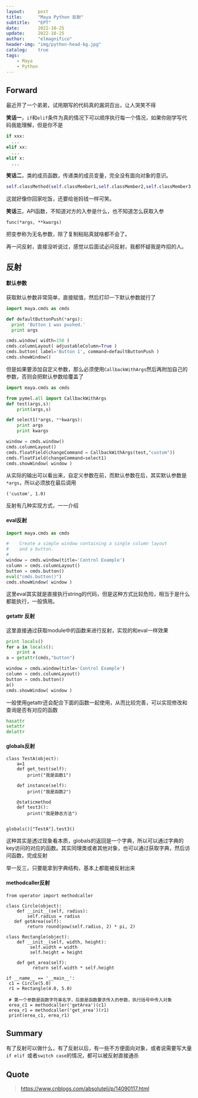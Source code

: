 ```yaml
---
layout:     post
title:      "Maya Python 反射"
subtitle:   "EPT"
date:       2022-10-25
update:     2022-10-25
author:     "elmagnifico"
header-img: "img/python-head-bg.jpg"
catalog:    true
tags:
    - Maya
    - Python
---
```


## Forward

最近开了一个弟弟，试用期写的代码真的漏洞百出，让人哭笑不得



**笑话一**，`if`和`elif`条件为真的情况下可以顺序执行每一个情况，如果你刚学写代码我能理解，但是你不是

```python
if xxx:
  ...
elif xx:
  ...
elif x:
  ...
```



**笑话二**，类的成员函数，传递类的成员变量，完全没有面向对象的意识。

```python
self.classMethod(self.classMember1,self.classMember2,self.classMember3...)
```

这就好像你回家吃饭，还要给爸妈钱一样可笑。



**笑话三**，API函数，不知道对方的入参是什么，也不知道怎么获取入参

```
func(*args, **kwargs)
```

把变参称为无名参数，除了复制粘贴真就啥都不会了。



再一问反射，直接没听说过，感觉以后面试必问反射，我都怀疑我是咋招的人。



## 反射



#### 默认参数

获取默认参数非常简单，直接赋值，然后打印一下默认参数就行了

```python
import maya.cmds as cmds

def defaultButtonPush(*args):
  print 'Button 1 was pushed.'
  print args

cmds.window( width=150 )
cmds.columnLayout( adjustableColumn=True )
cmds.button( label='Button 1', command=defaultButtonPush )
cmds.showWindow()
```



但是如果要添加自定义参数，那么必须使用`CallbackWithArgs`然后再附加自己的参数，否则会把默认参数给覆盖了

```python
import maya.cmds as cmds

from pymel.all import CallbackWithArgs
def test(args,s):
    print(args,s)

def select1(*args, **kwargs):
    print args
    print kwargs

window = cmds.window()
cmds.columnLayout()
cmds.floatField(changeCommand = CallbackWithArgs(test,"custom"))
cmds.floatField(changeCommand=select1)
cmds.showWindow( window )
```

从实际的输出可以看出来，自定义参数在前，而默认参数在后，其实默认参数是`*args`，所以必须放在最后调用

```
('custom', 1.0)
```



反射有几种实现方式，一一介绍



#### eval反射

```python
import maya.cmds as cmds

#    Create a simple window containing a single column layout
#    and a button.
#
window = cmds.window(title='Control Example')
column = cmds.columnLayout()
button = cmds.button()
eval("cmds.button()")
cmds.showWindow( window )
```

这里eval其实就是直接执行string的代码，但是这种方式比较危险，相当于是什么都能执行，一般慎用。



#### getattr 反射

这里直接通过获取module中的函数来进行反射，实现的和eval一样效果

```python
print locals()
for a in locals():
    print a
a = getattr(cmds,"button")

window = cmds.window(title='Control Example')
column = cmds.columnLayout()
button = cmds.button()
a()
cmds.showWindow( window )
```



一般使用getattr还会配合下面的函数一起使用，从而比较完善，可以实现修改和查询是否有对应的函数

```python
hasattr
setattr
delattr
```



#### globals反射

```
class TestA(object):
    a=1
    def get_test(self):
        print("我是函数1")

    def instance(self):
        print("我是函数2")

    @staticmethod
    def test3():
        print("我是静态方法")


globals()["TestA"].test3()
```

这种其实是透过现象看本质，globals的返回是一个字典，所以可以通过字典的key访问的对应的函数。其实同理类或者其他对象，也可以通过获取字典，然后访问函数，完成反射

举一反三，只要能拿到字典结构，基本上都能被反射出来



#### methodcaller反射

```
from operator import methodcaller
  
class Circle(object):
    def __init__(self, radius):
        self.radius = radius
   def getArea(self):
        return round(pow(self.radius, 2) * pi, 2)
 
class Rectangle(object):
    def __init__(self, width, height):
         self.width = width
         self.height = height

    def get_area(self):
          return self.width * self.height
  
if __name__ == '__main__':
 c1 = Circle(5.0)
 r1 = Rectangle(4.0, 5.0)
   
 # 第一个参数是函数字符串名字，后面是函数要求传入的参数，执行括号中传入对象
 erea_c1 = methodcaller('getArea')(c1)
 erea_r1 = methodcaller('get_area')(r1)
 print(erea_c1, erea_r1)
```



## Summary

有了反射可以做什么，有了反射以后，有一些不方便面向对象，或者说需要写大量`if elif `或者`switch case`的情况，都可以被反射直接通杀



## Quote

> https://www.cnblogs.com/absoluteli/p/14090117.html
